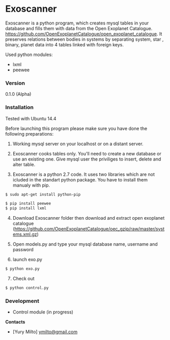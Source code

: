 # Exoscanner

   Exoscanner is a python program, which creates mysql  tables in your database and fills them with data from the Open Exoplanet Catalogue. https://github.com/OpenExoplanetCatalogue/open_exoplanet_catalogue. It preserves relations between bodies in systems by separating system, star , binary, planet data into 4 tables linked with foreign keys.

Used python modules:
  - lxml
  - peewee



### Version
0.1.0 (Alpha)


### Installation

Tested with Ubuntu 14.4

Before launching this program please make sure you have done the following preparations:
1) Working mysql server on your localhost or on a distant server.
2) Exoscanner cooks tables only. You'll need to create a new database or use an existing one. Give mysql user  the priviliges   to insert, delete and  alter table. 

3) Exoscanner is a python 2.7 code. It uses two  libraries which are not icluded in the standart python package. You have to install them manualy with pip.

```sh
$ sudo apt-get install python-pip 
```

```sh
$ pip install peewee
$ pip install lxml

```
4) Download Exoscanner folder then download and extract open exoplanet catalogue (https://github.com/OpenExoplanetCatalogue/oec_gzip/raw/master/systems.xml.gz) 
5) Open models.py and type your mysql database name, username and password

6) launch  exo.py

```sh
$ python exo.py

```
7) Check out

```sh
$ python control.py

```

### Development

- Control module (in progress)

**Contacts**

- [Yury Milto]  ymilto@gmail.com
